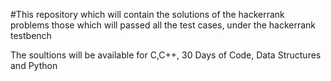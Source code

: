 #This repository which will contain the solutions of the hackerrank problems those which will passed all the test cases, under the hackerrank testbench

The soultions will be available for C,C++, 30 Days of Code, Data Structures and Python



